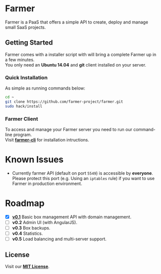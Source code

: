 # Farmer
Farmer is a PaaS that offers a simple API to create, deploy and manage small SaaS projects.

## Getting Started
Farmer comes with a installer script with will bring a complete Farmer up in a few minutes.  
You only need an **Ubuntu 14.04** and **git** client installed on your server.

### Quick Installation
As simple as running commands below:
```sh
cd ~
git clone https://github.com/farmer-project/farmer.git
sudo hack/install
```

### Farmer Client
To access and manage your Farmer server you need to run our command-line program.  
Visit [**farmer-cli**](https://github.com/farmer-project/farmer-cli) for installation intructions.

# Known Issues
* Currently farmer API (default on port `5549`) is accessible by **everyone**. Please protect this port (e.g. Using an `iptables` rule) if you want to use Farmer in production environment.

# Roadmap

- [X] [**v0.1**](farmer-project/farmer#16) Basic box management API with domain management.
- [ ] **v0.2** Admin UI (with AngularJS).
- [ ] **v0.3** Box backups.
- [ ] **v0.4** Statistics.
- [ ] **v0.5** Load balancing and multi-server support.
 
## License
Visit our **[MIT License](LICENSE)**.
